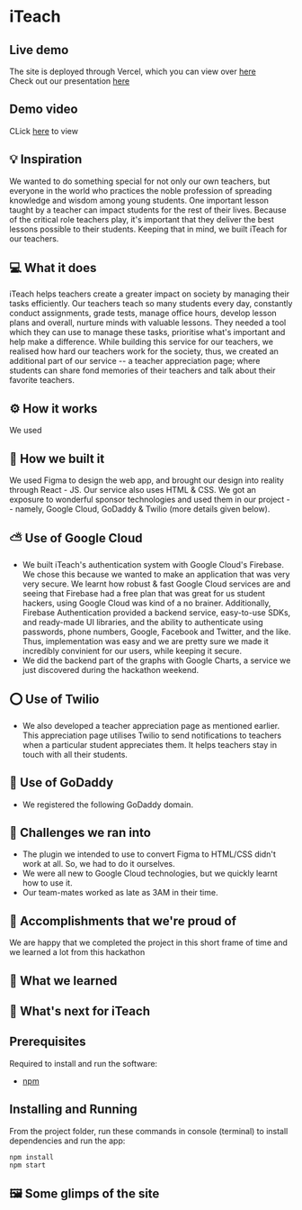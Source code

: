 # iTeach

## Live demo

The site is deployed through Vercel, which you can view over [here]()  
Check out our presentation [here]()

## Demo video

CLick [here]() to view 

## 💡 Inspiration
We wanted to do something special for not only our own teachers, but everyone in the world who practices the noble profession of spreading knowledge and wisdom among young students. One important lesson taught by a teacher can impact students for the rest of their lives. Because of the critical role teachers play, it's important that they deliver the best lessons possible to their students. Keeping that in mind, we built iTeach for our teachers. 

## 💻 What it does
iTeach helps teachers create a greater impact on society by managing their tasks efficiently. Our teachers teach so many students every day, constantly conduct assignments, grade tests, manage office hours, develop lesson plans and overall, nurture minds with valuable lessons. They needed a tool which they can use to manage these tasks, prioritise what's important and help make a difference. While building this service for our teachers, we realised how hard our teachers work for the society, thus, we created an additional part of our service -- a teacher appreciation page; where students can share fond memories of their teachers and talk about their favorite teachers.

## ⚙️ How it works
We used

## 🔨 How we built it
We used Figma to design the web app, and brought our design into reality through React - JS. Our service also uses HTML & CSS. We got an exposure to wonderful sponsor technologies and used them in our project -- namely, Google Cloud, GoDaddy & Twilio (more details given below). 

## ⛅ Use of Google Cloud
- We built iTeach's authentication system with Google Cloud's Firebase. We chose this because we wanted to make an application that was very very secure. We learnt how robust & fast Google Cloud services are and seeing that Firebase had a free plan that was great for us student hackers, using Google Cloud was kind of a no brainer. Additionally, Firebase Authentication provided a backend service, easy-to-use SDKs, and ready-made UI libraries, and the ability to authenticate using passwords, phone numbers, Google, Facebook and Twitter, and the like. Thus, implementation was easy and we are pretty sure we made it incredibly convinient for our users, while keeping it secure. 
- We did the backend part of the graphs with Google Charts, a service we just discovered during the hackathon weekend. 

## ⭕ Use of Twilio
- We also developed a teacher appreciation page as mentioned earlier. This appreciation page utilises Twilio to send notifications to teachers when a particular student appreciates them. It helps teachers stay in touch with all their students. 

##  Use of GoDaddy
- We registered the following GoDaddy domain.

## 🧠 Challenges we ran into
- The plugin we intended to use to convert Figma to HTML/CSS didn't work at all. So, we had to do it ourselves. 
- We were all new to Google Cloud technologies, but we quickly learnt how to use it.
- Our team-mates worked as late as 3AM in their time. 

## 🏅 Accomplishments that we're proud of

We are happy that we completed the project in this short frame of time and we learned a lot from this hackathon

## 📖 What we learned

## 🚀 What's next for iTeach

## Prerequisites

Required to install and run the software:

- [npm](https://www.npmjs.com/get-npm)

## Installing and Running

From the project folder, run these commands in console (terminal) to install dependencies and run the app:

```
npm install
npm start
```

## 🖼️ Some glimps of the site
